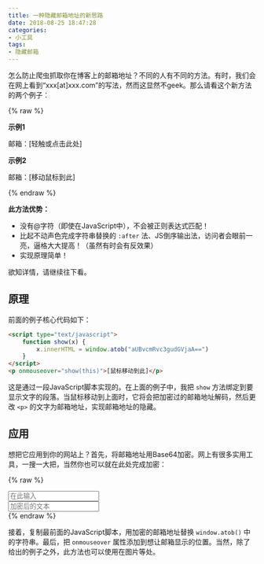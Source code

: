 ```yaml
---
title: 一种隐藏邮箱地址的新思路
date: 2018-08-25 18:47:28
categories:
- 小工具
tags:
- 隐藏邮箱
---
```

怎么防止爬虫抓取你在博客上的邮箱地址？不同的人有不同的方法。有时，我们会在网上看到“xxx[at]xxx.com”的写法，然而这显然不geek。那么请看这个新方法的两个例子：

{% raw %}
<script type="text/javascript">
	function show1(x) {
	    x.innerHTML = window.atob("aUBvcmRvc3gudGVjaA==")
	}
    
	function show2(x) {
    	x.href = window.atob("bWFpbHRvOmlAb3Jkb3N4LnRlY2g=")
    }
</script>
<strong>示例1</strong>
<p>邮箱：<span onmouseover="show1(this)">[轻触或点击此处]</span> </p>
<strong>示例2</strong>
<p>邮箱：<a onmouseover="show2(this)">[移动鼠标到此]</a></p>
{% endraw %}

**此方法优势：**

* 没有@字符（即使在JavaScript中），不会被正则表达式匹配！
* 比起不动声色完成字符串替换的 `:after` 法、JS倒序输出法，访问者会眼前一亮，逼格大大提高！（虽然有时会有反效果）
* 实现原理简单！

欲知详情，请继续往下看。

<!--more-->

## 原理

前面的例子核心代码如下：

```html
<script type="text/javascript">
	function show(x) {
		x.innerHTML = window.atob("aUBvcmRvc3gudGVjaA==")
	}
</script>
<p onmouseover="show(this)">[鼠标移动到此]</p>
```

这是通过一段JavaScript脚本实现的。在上面的例子中，我把 `show` 方法绑定到要显示文字的段落。当鼠标移动到上面时，它将会把加密过的邮箱地址解码，然后更改 `<p>` 的文字为邮箱地址，实现邮箱地址的隐藏。

## 应用

想把它应用到你的网站上？首先，将邮箱地址用Base64加密。网上有很多实用工具，一搜一大把，当然你也可以就在此处完成加密：

{% raw %}
<script>
function encrypt(o) {
    document.getElementById("after").value = window.btoa(document.getElementById("before").value)
}
</script>

<input type="text" id="before" onkeyup="encrypt(this)" placeholder="在此输入"><br>
<input type="text" id="after" placeholder="加密后的文本"><br>
{% endraw %}

接着，复制最前面的JavaScript脚本，用加密的邮箱地址替换 `window.atob()` 中的字符串。最后，把 `onmouseover` 属性添加到想让邮箱显示的位置。当然，除了给出的例子之外，此方法也可以使用在图片等处。